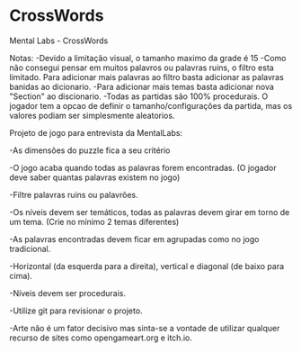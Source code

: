 # CrossWords
Mental Labs - CrossWords

Notas:
  -Devido a limitação visual, o tamanho maximo da grade é 15
  -Como não consegui pensar em muitos palavros ou palavras ruins, o filtro esta limitado.
  Para adicionar mais palavras ao filtro basta adicionar as palavras banidas ao dicionario.
  -Para adicionar mais temas basta adicionar nova "Section" ao discionario.
  -Todas as partidas são 100% procedurais. O jogador tem a opcao de definir o tamanho/configurações da partida, mas os valores podiam ser simplesmente aleatorios.
  




Projeto de jogo para entrevista da MentalLabs:

-As dimensões do puzzle fica a seu critério

-O jogo acaba quando todas as palavras forem encontradas. (O jogador deve saber quantas palavras existem no jogo)

-Filtre palavras ruins ou palavrões.

-Os níveis devem ser temáticos, todas as palavras devem girar em torno de um tema. (Crie no mínimo 2 temas diferentes)

-As palavras encontradas devem ficar em agrupadas como no jogo tradicional.

-Horizontal (da esquerda para a direita), vertical e diagonal (de baixo para cima).

-Níveis devem ser procedurais.

-Utilize git para revisionar o projeto.

-Arte não é um fator decisivo mas sinta-se a vontade de utilizar qualquer recurso de sites como opengameart.org e itch.io.
